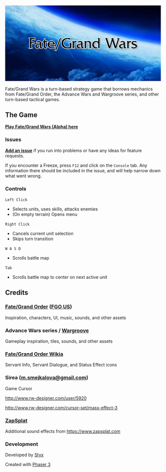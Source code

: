 [![Fate/Grand Wars](doc/title-narrow.png)]()

Fate/Grand Wars is a turn-based strategy game that borrows mechanics from Fate/Grand Order, the Advance Wars and Wargroove series, and other turn-based tactical games.

## The Game

<a href="https://styx5066.github.io/" target="_blank">**Play Fate/Grand Wars (Alpha) here**</a>


### Issues

<a href="https://github.com/Styx5066/fate-grand-wars-doc/issues" target="_blank">**Add an issue**</a> if you run into problems or have any ideas for feature requests.

If you encounter a Freeze, press `F12` and click on the `Console` tab. Any information there should be included in the issue, and will help narrow down what went wrong.


### Controls

`Left Click`
- Selects units, uses skills, attacks enemies
- (On empty terrain) Opens menu

`Right Click`
- Cancels current unit selection
- Skips turn transition

`W A S D`
- Scrolls battle map

`Tab`
- Scrolls battle map to center on next active unit


## Credits

### <a href="https://www.fate-go.jp/" target="_blank">Fate/Grand Order</a> (<a href="https://fate-go.us/" target="_blank">FGO US</a>)
Inspiration, characters, UI, music, sounds, and other assets 


### Advance Wars series / <a href="https://wargroove.com/" target="_blank">Wargroove</a>
Gameplay inspiration, tiles, sounds, and other assets


### <a href="https://fategrandorder.fandom.com/wiki/Fate/Grand_Order_Wikia" target="_blank">Fate/Grand Order Wikia</a>
Servant Info, Servant Dialogue, and Status Effect icons


### Sirea (m.smejkalova@gmail.com)
Game Cursor

http://www.rw-designer.com/user/5920

http://www.rw-designer.com/cursor-set/mass-effect-3
 
 
### <a href="https://www.zapsplat.com" target="_blank">ZapSplat</a>
Additional sound effects from https://www.zapsplat.com
 

### Development
Developed by <a href="https://github.com/Styx5066" target="_blank">Styx</a>

Created with <a href="https://phaser.io/phaser3" target="_blank">Phaser 3</a>
